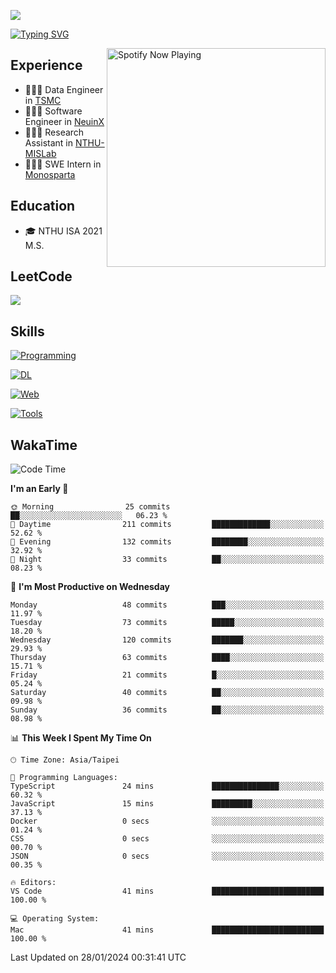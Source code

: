 ![](https://komarev.com/ghpvc/?username=peter0512lee&color=ff69b4)

[![Typing SVG](https://readme-typing-svg.herokuapp.com?color=F742BA&size=22&lines=Hi!+I'm+JYL)](https://git.io/typing-svg)

[<img src="https://spotify-now-playing.peter0512lee.vercel.app/api/spotify-playing" alt="Spotify Now Playing" width="350" align="right" />](https://open.spotify.com/user/21iyoswqgnkoe7peuesmqnhgy)

## Experience
- 🧑🏻‍💻 Data Engineer in [TSMC](https://www.tsmc.com/)
- 🧑🏻‍💻 Software Engineer in [NeuinX](https://neuinx.com/)
- 🧑🏻‍💻 Research Assistant in [NTHU-MISLab](https://mislab.cs.nthu.edu.tw/)
- 🧑🏻‍💻 SWE Intern in [Monosparta](https://monosparta.org/)

## Education
- 🎓 NTHU ISA 2021 M.S.

## LeetCode
![](https://leetcard.jacoblin.cool/peter0512lee?theme=dark&ext=contest)

## Skills
[![Programming](https://skillicons.dev/icons?i=py,cpp,js)](https://skillicons.dev)

[![DL](https://skillicons.dev/icons?i=pytorch,opencv,sklearn)](https://skillicons.dev)

[![Web](https://skillicons.dev/icons?i=html,css,react,tailwind,nodejs,vite,firebase,sqlite,mysql,mongodb)](https://skillicons.dev)

[![Tools](https://skillicons.dev/icons?i=git,github,githubactions,docker,kubernetes,linux,vscode,postman)](https://skillicons.dev)

<!--
<table><tr><td valign="top" width="50%">

<img src="https://github-readme-stats-sigma-five.vercel.app/api?username=peter0512lee&hide_border=true&show_icons=true&locale=en&layout=compact&theme=dracula" align="left" style="width: 100%" />

</td><td valign="top" width="50%">

<img src="https://github-readme-stats-sigma-five.vercel.app/api/top-langs?username=peter0512lee&hide_border=true&show_icons=true&locale=en&layout=compact&theme=dracula" align="left" style="width: 100%" />

</td></tr></table>  
-->

## WakaTime

<!--START_SECTION:waka-->
![Code Time](http://img.shields.io/badge/Code%20Time-1%2C071%20hrs%2038%20mins-blue)

**I'm an Early 🐤** 

```text
🌞 Morning                25 commits          ██░░░░░░░░░░░░░░░░░░░░░░░   06.23 % 
🌆 Daytime                211 commits         █████████████░░░░░░░░░░░░   52.62 % 
🌃 Evening                132 commits         ████████░░░░░░░░░░░░░░░░░   32.92 % 
🌙 Night                  33 commits          ██░░░░░░░░░░░░░░░░░░░░░░░   08.23 % 
```
📅 **I'm Most Productive on Wednesday** 

```text
Monday                   48 commits          ███░░░░░░░░░░░░░░░░░░░░░░   11.97 % 
Tuesday                  73 commits          █████░░░░░░░░░░░░░░░░░░░░   18.20 % 
Wednesday                120 commits         ███████░░░░░░░░░░░░░░░░░░   29.93 % 
Thursday                 63 commits          ████░░░░░░░░░░░░░░░░░░░░░   15.71 % 
Friday                   21 commits          █░░░░░░░░░░░░░░░░░░░░░░░░   05.24 % 
Saturday                 40 commits          ██░░░░░░░░░░░░░░░░░░░░░░░   09.98 % 
Sunday                   36 commits          ██░░░░░░░░░░░░░░░░░░░░░░░   08.98 % 
```


📊 **This Week I Spent My Time On** 

```text
🕑︎ Time Zone: Asia/Taipei

💬 Programming Languages: 
TypeScript               24 mins             ███████████████░░░░░░░░░░   60.32 % 
JavaScript               15 mins             █████████░░░░░░░░░░░░░░░░   37.13 % 
Docker                   0 secs              ░░░░░░░░░░░░░░░░░░░░░░░░░   01.24 % 
CSS                      0 secs              ░░░░░░░░░░░░░░░░░░░░░░░░░   00.70 % 
JSON                     0 secs              ░░░░░░░░░░░░░░░░░░░░░░░░░   00.35 % 

🔥 Editors: 
VS Code                  41 mins             █████████████████████████   100.00 % 

💻 Operating System: 
Mac                      41 mins             █████████████████████████   100.00 % 
```


 Last Updated on 28/01/2024 00:31:41 UTC
<!--END_SECTION:waka-->


<!--
**peter0512lee/peter0512lee** is a ✨ _special_ ✨ repository because its `README.md` (this file) appears on your GitHub profile.

